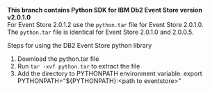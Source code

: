 **This branch contains Python SDK for IBM Db2 Event Store version v2.0.1.0** <br>
For Event Store 2.0.1.2 use the `python.tar` file for Event Store 2.0.1.0. <br>
The `python.tar` file is identical for Event Store 2.0.1.0 and 2.0.0.5.

Steps for using the DB2 Event Store python library

1. Download the python.tar file
2. Run `tar -xvf python.tar` to extract the file
3. Add the directory to PYTHONPATH environment variable. export PYTHONPATH="${PYTHONPATH}:\<path to eventstore\>"



